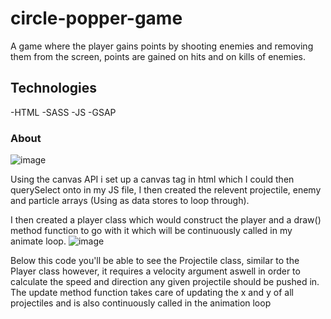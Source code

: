 # circle-popper-game
A game where the player gains points by shooting enemies and removing them from the screen, points are gained on hits and on kills of enemies.

## Technologies 
-HTML -SASS -JS -GSAP

### About
![image](https://user-images.githubusercontent.com/76099444/115107509-2ff38800-9f63-11eb-86e3-e50328d268a0.png)

Using the canvas API i set up a canvas tag in html which I could then querySelect onto in my JS file, I then created the relevent projectile, enemy and particle arrays (Using as data stores to loop through). 

I then created a player class which would construct the player and a draw() method function to go with it which will be continuously called in my animate loop.
![image](https://user-images.githubusercontent.com/76099444/115107583-c9bb3500-9f63-11eb-970c-68bd1cd3974b.png)

Below this code you'll be able to see the Projectile class, similar to the Player class however, it requires a velocity argument aswell in order to calculate the speed and direction any given projectile should be pushed in. The update method function takes care of updating the x and y of all projectiles and is also continuously called in the animation loop

